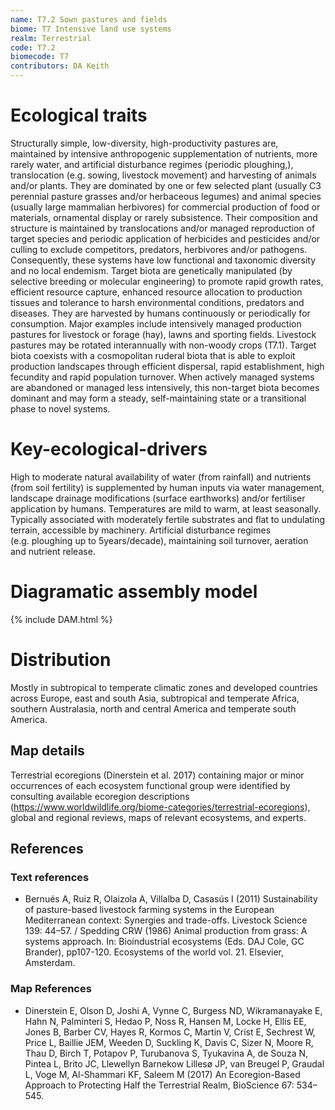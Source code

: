 ```yaml
---
name: T7.2 Sown pastures and fields
biome: T7 Intensive land use systems
realm: Terrestrial
code: T7.2
biomecode: T7
contributors: DA Keith
---
```


# Ecological traits

Structurally simple, low-diversity, high-productivity pastures are, maintained by intensive anthropogenic supplementation of nutrients, more rarely water, and artificial disturbance regimes (periodic ploughing,), translocation (e.g. sowing, livestock movement) and harvesting of animals and/or plants. They are dominated by one or few selected plant (usually C3 perennial pasture grasses and/or herbaceous legumes) and animal species (usually large mammalian herbivores) for commercial production of food or materials, ornamental display or rarely subsistence. Their composition and structure is maintained by translocations and/or managed reproduction of target species and periodic application of herbicides and pesticides and/or culling to exclude competitors, predators, herbivores and/or pathogens. Consequently, these systems have low functional and taxonomic diversity and no local endemism. Target biota are genetically manipulated (by selective breeding or molecular engineering) to promote rapid growth rates, efficient resource capture, enhanced resource allocation to production tissues and tolerance to harsh environmental conditions, predators and diseases. They are harvested by humans continuously or periodically for consumption. Major examples include intensively managed production pastures for livestock or forage (hay), lawns and sporting fields. Livestock pastures may be rotated interannually with non-woody crops (T7.1). Target biota coexists with a cosmopolitan ruderal biota that is able to exploit production landscapes through efficient dispersal, rapid establishment, high fecundity and rapid population turnover. When actively managed systems are abandoned or managed less intensively, this non-target biota becomes dominant and may form a steady, self-maintaining state or a transitional phase to novel systems.

# Key-ecological-drivers

High to moderate natural availability of water (from rainfall) and nutrients (from soil fertility) is supplemented by human inputs via water management, landscape drainage modifications (surface earthworks) and/or fertiliser application by humans. Temperatures are mild to warm, at least seasonally. Typically associated with moderately fertile substrates and flat to undulating terrain, accessible by machinery. Artificial disturbance regimes (e.g. ploughing up to 5years/decade), maintaining soil turnover, aeration and nutrient release.

# Diagramatic assembly model

{% include DAM.html %}

# Distribution

Mostly in subtropical to temperate climatic zones and developed countries across Europe, east and south Asia, subtropical and temperate Africa, southern Australasia, north and central America and temperate south America.

## Map details

Terrestrial ecoregions (Dinerstein et al. 2017) containing major or minor occurrences of each ecosystem functional group were identified by consulting available ecoregion descriptions (https://www.worldwildlife.org/biome-categories/terrestrial-ecoregions), global and regional reviews, maps of relevant ecosystems, and experts.

## References
### Text references
* Bernués A, Ruiz R, Olaizola A, Villalba D, Casasús I (2011) Sustainability of pasture-based livestock farming systems in the European Mediterranean context: Synergies and trade-offs. Livestock Science 139: 44–57. / Spedding CRW (1986) Animal production from grass: A systems approach. In: Bioindustrial ecosystems (Eds. DAJ Cole, GC Brander), pp107-120. Ecosystems of the world vol. 21. Elsevier, Amsterdam.
### Map References
* Dinerstein E, Olson D, Joshi A, Vynne C, Burgess ND, Wikramanayake E, Hahn N, Palminteri S, Hedao P, Noss R, Hansen M, Locke H, Ellis EE, Jones B, Barber CV, Hayes R, Kormos C, Martin V, Crist E, Sechrest W, Price L, Baillie JEM, Weeden D, Suckling K, Davis C, Sizer N, Moore R, Thau D, Birch T, Potapov P, Turubanova S, Tyukavina A, de Souza N, Pintea L, Brito JC, Llewellyn Barnekow Lillesø JP, van Breugel P, Graudal L, Voge M, Al-Shammari KF, Saleem M (2017) An Ecoregion-Based Approach to Protecting Half the Terrestrial Realm, BioScience 67: 534–545.
